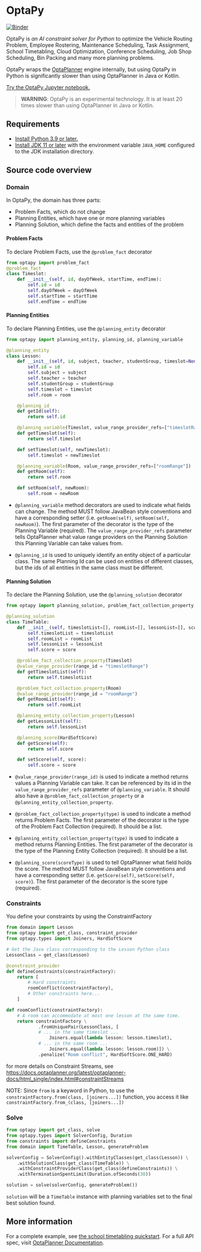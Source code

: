 # OptaPy

[![Binder](https://mybinder.org/badge_logo.svg "Launch on Binder")](https://mybinder.org/v2/gh/optapy/optapy/main?filepath=index.ipynb)

OptaPy is *an AI constraint solver for Python* to optimize
the Vehicle Routing Problem, Employee Rostering, Maintenance Scheduling, Task Assignment, School Timetabling,
Cloud Optimization, Conference Scheduling, Job Shop Scheduling, Bin Packing and many more planning problems.

OptaPy wraps the [OptaPlanner](https://www.optaplanner.org/) engine internally,
but using OptaPy in Python is significantly slower than using OptaPlanner in Java or Kotlin.

[Try the OptaPy Jupyter notebook.](https://mybinder.org/v2/gh/optapy/optapy/main?filepath=index.ipynb)

>**WARNING**: OptaPy is an experimental technology.
>It is at least 20 times slower than using OptaPlanner in Java or Kotlin.

## Requirements

- [Install Python 3.9 or later.](https://www.python.org)
- [Install JDK 11 or later](https://adoptium.net) with the environment variable `JAVA_HOME` configured to the JDK installation directory.

## Source code overview

### Domain

In OptaPy, the domain has three parts:

- Problem Facts, which do not change
- Planning Entities, which have one or more planning variables
- Planning Solution, which define the facts and entities of the problem

#### Problem Facts

To declare Problem Facts, use the `@problem_fact` decorator

```python
from optapy import problem_fact
@problem_fact
class Timeslot:
    def __init__(self, id, dayOfWeek, startTime, endTime):
        self.id = id
        self.dayOfWeek = dayOfWeek
        self.startTime = startTime
        self.endTime = endTime
```

#### Planning Entities

To declare Planning Entities, use the `@planning_entity` decorator

```python
from optapy import planning_entity, planning_id, planning_variable

@planning_entity
class Lesson:
    def __init__(self, id, subject, teacher, studentGroup, timeslot=None, room=None):
        self.id = id
        self.subject = subject
        self.teacher = teacher
        self.studentGroup = studentGroup
        self.timeslot = timeslot
        self.room = room

    @planning_id
    def getId(self):
        return self.id

    @planning_variable(Timeslot, value_range_provider_refs=["timeslotRange"])
    def getTimeslot(self):
        return self.timeslot

    def setTimeslot(self, newTimeslot):
        self.timeslot = newTimeslot

    @planning_variable(Room, value_range_provider_refs=["roomRange"])
    def getRoom(self):
        return self.room

    def setRoom(self, newRoom):
        self.room = newRoom
```

- `@planning_variable` method decorators are used to indicate what fields can change. The method MUST follow JavaBean style conventions and have a corresponding setter (i.e. `getRoom(self)`, `setRoom(self, newRoom)`). The first parameter of the decorator is the type of the Planning Variable (required). The `value_range_provider_refs` parameter tells OptaPlanner what value range providers on the Planning Solution this Planning Variable can take values from.

- `@planning_id` is used to uniquely identify an entity object of a particular class. The same Planning Id can be used on entities of different classes, but the ids of all entities in the same class must be different.

#### Planning Solution

To declare the Planning Solution, use the `@planning_solution` decorator

```python
from optapy import planning_solution, problem_fact_collection_property, value_range_provider, planning_entity_collection_property, planning_score

@planning_solution
class TimeTable:
    def __init__(self, timeslotList=[], roomList=[], lessonList=[], score=None):
        self.timeslotList = timeslotList
        self.roomList = roomList
        self.lessonList = lessonList
        self.score = score

    @problem_fact_collection_property(Timeslot)
    @value_range_provider(range_id = "timeslotRange")
    def getTimeslotList(self):
        return self.timeslotList

    @problem_fact_collection_property(Room)
    @value_range_provider(range_id = "roomRange")
    def getRoomList(self):
        return self.roomList

    @planning_entity_collection_property(Lesson)
    def getLessonList(self):
        return self.lessonList

    @planning_score(HardSoftScore)
    def getScore(self):
        return self.score

    def setScore(self, score):
        self.score = score
```

- `@value_range_provider(range_id)` is used to indicate a method returns values a Planning Variable can take. It can be referenced by its id in the `value_range_provider_refs` parameter of `@planning_variable`. It should also have a `@problem_fact_collection_property` or a `@planning_entity_collection_property`.

- `@problem_fact_collection_property(type)` is used to indicate a method returns Problem Facts. The first parameter of the decorator is the type of the Problem Fact Collection (required). It should be a list.

- `@planning_entity_collection_property(type)` is used to indicate a method returns Planning Entities. The first parameter of the decorator is the type of the Planning Entity Collection (required). It should be a list.

- `@planning_score(scoreType)` is used to tell OptaPlanner what field holds the score. The method MUST follow JavaBean style conventions and have a corresponding setter (i.e. `getScore(self)`, `setScore(self, score)`). The first parameter of the decorator is the score type (required).

### Constraints

You define your constraints by using the ConstraintFactory
```python
from domain import Lesson
from optapy import get_class, constraint_provider
from optapy.types import Joiners, HardSoftScore

# Get the Java class corresponding to the Lesson Python class
LessonClass = get_class(Lesson)

@constraint_provider
def defineConstraints(constraintFactory):
    return [
        # Hard constraints
        roomConflict(constraintFactory),
        # Other constraints here...
    ]

def roomConflict(constraintFactory):
    # A room can accommodate at most one lesson at the same time.
    return constraintFactory \
            .fromUniquePair(LessonClass, [
            # ... in the same timeslot ...
                Joiners.equal(lambda lesson: lesson.timeslot),
            # ... in the same room ...
                Joiners.equal(lambda lesson: lesson.room)]) \
            .penalize("Room conflict", HardSoftScore.ONE_HARD)
```
for more details on Constraint Streams, see https://docs.optaplanner.org/latest/optaplanner-docs/html_single/index.html#constraintStreams

NOTE: Since `from` is a keyword in Python, to use the `constraintFactory.from(class, [joiners...])` function, you access it like `constraintFactory.from_(class, [joiners...])`

### Solve

```python
from optapy import get_class, solve
from optapy.types import SolverConfig, Duration
from constraints import defineConstraints
from domain import TimeTable, Lesson, generateProblem

solverConfig = SolverConfig().withEntityClasses(get_class(Lesson)) \
    .withSolutionClass(get_class(TimeTable)) \
    .withConstraintProviderClass(get_class(defineConstraints)) \
    .withTerminationSpentLimit(Duration.ofSeconds(30))

solution = solve(solverConfig, generateProblem())
```

`solution` will be a `TimeTable` instance with planning
variables set to the final best solution found.

## More information

For a complete example, see [the school timetabling quickstart](https://github.com/optapy/optapy/tree/main/optapy-quickstarts/school-timetabling).
For a full API spec, visit [OptaPlanner Documentation](https://www.optaplanner.org/learn/documentation.html).
